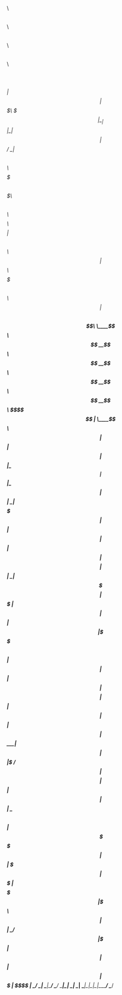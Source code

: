 #
 $$$$$$\                     $$\       $$\                                 $$\      $$\           $$\ $$\ $$\             $$\     
$$  __$$\                    $$ |      $$ |                                $$$\    $$$ |          \__|$$ |\__|            $$ |    
$$ /  \__| $$$$$$\  $$$$$$\  $$$$$$$\  $$$$$$$\   $$$$$$\   $$$$$$\        $$$$\  $$$$ | $$$$$$\  $$\ $$ |$$\  $$$$$$$\ $$$$$$\   
$$ |$$$$\ $$  __$$\ \____$$\ $$  __$$\ $$  __$$\ $$  __$$\ $$  __$$\       $$\$$\$$ $$ | \____$$\ $$ |$$ |$$ |$$  _____|\_$$  _|  
$$ |\_$$ |$$ |  \__|$$$$$$$ |$$ |  $$ |$$ |  $$ |$$$$$$$$ |$$ |  \__|      $$ \$$$  $$ | $$$$$$$ |$$ |$$ |$$ |\$$$$$$\    $$ |    
$$ |  $$ |$$ |     $$  __$$ |$$ |  $$ |$$ |  $$ |$$   ____|$$ |            $$ |\$  /$$ |$$  __$$ |$$ |$$ |$$ | \____$$\   $$ |$$\ 
\$$$$$$  |$$ |     \$$$$$$$ |$$$$$$$  |$$$$$$$  |\$$$$$$$\ $$ |            $$ | \_/ $$ |\$$$$$$$ |$$ |$$ |$$ |$$$$$$$  |  \$$$$  |
 \______/ \__|      \_______|\_______/ \_______/  \_______|\__|            \__|     \__| \_______|\__|\__|\__|\_______/    \____/ 
                                                                                                                                  
                                                                                                                                  
                                                                                                                                  
